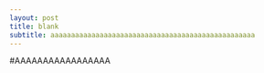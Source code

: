 ```yaml
---
layout: post
title: blank
subtitle: aaaaaaaaaaaaaaaaaaaaaaaaaaaaaaaaaaaaaaaaaaaaaaaaaa
---
```


#AAAAAAAAAAAAAAAAA